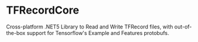# TFRecordCore
Cross-platform .NET5 Library to Read and Write TFRecord files, with out-of-the-box support for Tensorflow's Example and Features protobufs.

